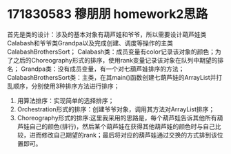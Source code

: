 # 171830583 穆朋朋 homework2思路
首先是类的设计：涉及的基本对象有葫芦娃和爷爷，所以需要设计葫芦娃类Calabash和爷爷类Grandpa以及完成创建、调度等操作的主类CalabashBrothersSort；
Calabash类：成员变量有color记录该对象的颜色；为了之后的Choreography形式的排序，使用rank变量记录该对象在队列中期望的排名；
Grandpa类：没有成员变量，有一个对七葫芦娃排序的方法；
CalabashBrothersSort类：主类，在其main()函数创建七葫芦娃的ArrayList并打乱顺序，分别使用3种排序方法进行排序；

1. 用算法排序：实现简单的选择排序；
2. Orchestration形式的排序：创建爷爷对象，调用其方法对ArrayList排序；
3. Choreography形式的排序:这里我采用的思路是，每个葫芦娃告诉其他所有葫芦娃自己的颜色(排行)，然后某个葫芦娃在获得其他葫芦娃的颜色时与自己比较，进而修改自己期望的rank；最后将对应的葫芦娃通过交换的方式排到该位置即可。